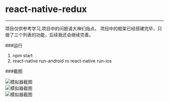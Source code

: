 # react-native-redux

------------------------------------------------------------------------
项目仅供参考学习,项目中的问题请大神们指点。 项目中的框架已经搭建完毕，只做了三个列表的功能，后续我还会继续完善。

###运行
 1. npm start
 2. react-native run-android  ro  react-native run-ios
 
###截图

![模拟器截图](http://img1.ph.126.net/L6pI7lPwIy0ZUnNWMFmqCw==/6631847319444866704.gif)<br /> 
![模拟器截图](http://img0.ph.126.net/4mX1lsO0uowH8Paqap4KGg==/6631862712607651956.gif)<br /> 
![模拟器截图](http://img1.ph.126.net/pOXIpldjVdZWXeDfuhsCMA==/6632027639351812729.gif)<br /> 

